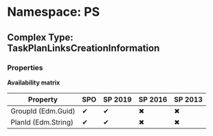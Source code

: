 # Namespace: PS

## Complex Type: TaskPlanLinksCreationInformation

### Properties

**Availability matrix**

Property | SPO | SP 2019 | SP 2016 | SP 2013
----------|-----|---------|---------|--------
GroupId (Edm.Guid) | ✔ | ✔ | ✖ | ✖
PlanId (Edm.String) | ✔ | ✔ | ✖ | ✖
